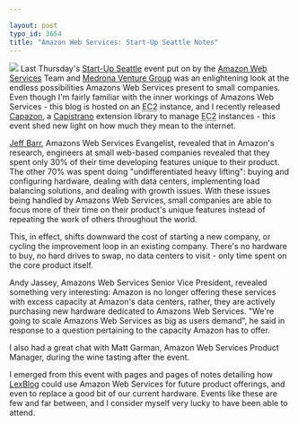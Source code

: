 ```yaml
---

layout: post
typo_id: 3654
title: "Amazon Web Services: Start-Up Seattle Notes"
---
```

![](http://aws.typepad.com/aws_logo.gif) Last Thursday's [Start-Up
Seattle](http://aws.amazon.com/startupseattle) event put on by the
[Amazon Web Services](http://aws.amazon.com/) Team and [Medrona Venture
Group](http://www.madrona.com/) was an enlightening look at the endless
possibilities Amazons Web Services present to small companies. Even
though I'm fairly familiar with the inner workings of Amazons Web
Services - this blog is hosted on an
<abbr title="Elastic Compute Cloud">EC2</abbr> instance, and I recently
released [Capazon](http://capazon.rubyforge.org/), a
[Capistrano](http://www.capify.org/) extension library to manage
<abbr title="Elastic Compute Cloud">EC2</abbr> instances - this event
shed new light on how much they mean to the internet.

[Jeff Barr](http://www.jeff-barr.com/), Amazons Web Services Evangelist,
revealed that in Amazon's research, engineers at small web-based
companies revealed that they spent only 30% of their time developing
features unique to their product. The other 70% was spent doing
"undifferentiated heavy lifting": buying and configuring hardware,
dealing with data centers, implementing load balancing solutions, and
dealing with growth issues. With these issues being handled by Amazons
Web Services, small companies are able to focus more of their time on
their product's unique features instead of repeating the work of others
throughout the world.

This, in effect, shifts downward the cost of starting a new company, or
cycling the improvement loop in an existing company. There's no hardware
to buy, no hard drives to swap, no data centers to visit - only time
spent on the core product itself.

Andy Jassey, Amazons Web Services Senior Vice President, revealed
something very interesting: Amazon is no longer offering these services
with excess capacity at Amazon's data centers, rather, they are actively
purchasing new hardware dedicated to Amazons Web Services. "We're going
to scale Amazons Web Services as big as users demand", he said in
response to a question pertaining to the capacity Amazon has to offer.

I also had a great chat with Matt Garman, Amazon Web Services Product
Manager, during the wine tasting after the event.

I emerged from this event with pages and pages of notes detailing how
[LexBlog](http://www.lexblog.com/) could use Amazon Web Services for
future product offerings, and even to replace a good bit of our current
hardware. Events like these are few and far between, and I consider
myself very lucky to have been able to attend.
